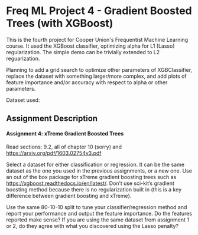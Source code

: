 # Freq ML Project 4 - Gradient Boosted Trees (with XGBoost)
This is the fourth project for Cooper Union's Frequentist Machine Learning course.
It used the XGBoost classifier, optimizing alpha for L1 (Lasso) regularization.
The simple demo can be trivially extended to L2 reguarization.

Planning to add a grid search to optimize other parameters of XGBClassifier, replace the dataset with something larger/more complex, 
and add plots of feature importance and/or accuracy with respect to alpha or other parameters.

Dataset used:

## Assignment Description
#### Assignment 4: xTreme Gradient Boosted Trees
Read sections: 9.2, all of chapter 10 (sorry) and https://arxiv.org/pdf/1603.02754v3.pdf

Select a dataset for either classification or regression.
It can be the same dataset as the one you used in the previous assignments, or a new one.
Use an out of the box package for xTreme gradient boosting trees such as https://xgboost.readthedocs.io/en/latest/.
Don’t use sci-kit’s gradient boosting method because there is no regularization built in (this is a key difference between gradient boosting and xTreme).

Use the same 80-10-10 split to tune your classifier/regression method and report your performance and output the feature importance.
Do the features reported make sense?
If you are using the same dataset from assignment 1 or 2, do they agree with what you discovered using the Lasso penalty?
